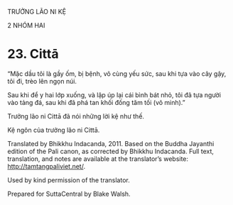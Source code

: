 TRƯỞNG LÃO NI KỆ

2 NHÓM HAI

# 23\. Cittā

“Mặc dầu tôi là gầy ốm, bị bệnh, vô cùng yếu sức, sau khi tựa vào cây gậy, tôi đi, trèo lên ngọn núi.

Sau khi để y hai lớp xuống, và lập úp lại cái bình bát nhỏ, tôi đã tựa người vào tảng đá, sau khi đã phá tan khối đống tăm tối (vô minh).”

Trưởng lão ni Cittā đã nói những lời kệ như thế.

Kệ ngôn của trưởng lão ni Cittā.

Translated by Bhikkhu Indacanda, 2011. Based on the Buddha Jayanthi edition of the Pali canon, as corrected by Bhikkhu Indacanda. Full text, translation, and notes are available at the translator’s website: http://tamtangpaliviet.net/.

Used by kind permission of the translator.

Prepared for SuttaCentral by Blake Walsh.